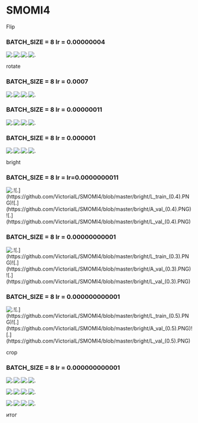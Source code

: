 # SMOMI4
 
Flip

### BATCH_SIZE = 8   lr = 0.00000004

![.](https://github.com/VictoriaIL/SMOMI4/blob/master/flip/A_train_flip.PNG)![.](https://github.com/VictoriaIL/SMOMI4/blob/master/flip/L_train_flip.PNG)![.](https://github.com/VictoriaIL/SMOMI4/blob/master/flip/A_val_flip.PNG)![.](https://github.com/VictoriaIL/SMOMI4/blob/master/flip/L_val_flip.PNG)

rotate

### BATCH_SIZE = 8   lr = 0.0007

![.](https://github.com/VictoriaIL/SMOMI4/blob/master/rotate/A_train_10.PNG)![.](https://github.com/VictoriaIL/SMOMI4/blob/master/rotate/L_train_10.PNG)![.](https://github.com/VictoriaIL/SMOMI4/blob/master/rotate/A_val_10.PNG)![.](https://github.com/VictoriaIL/SMOMI4/blob/master/rotate/L_val_10.PNG)

### BATCH_SIZE = 8   lr = 0.00000011

![.](https://github.com/VictoriaIL/SMOMI4/blob/master/rotate/A_train_60.PNG)![.](https://github.com/VictoriaIL/SMOMI4/blob/master/rotate/L_train_60.PNG)![.](https://github.com/VictoriaIL/SMOMI4/blob/master/rotate/A_val_60.PNG)![.](https://github.com/VictoriaIL/SMOMI4/blob/master/rotate/L_val_60.PNG)


### BATCH_SIZE = 8   lr = 0.000001

![.](https://github.com/VictoriaIL/SMOMI4/blob/master/rotate/A_train_90.PNG)![.](https://github.com/VictoriaIL/SMOMI4/blob/master/rotate/L_train_90.PNG)![.](https://github.com/VictoriaIL/SMOMI4/blob/master/rotate/A_val_90.PNG)![.](https://github.com/VictoriaIL/SMOMI4/blob/master/rotate/L_val_90.PNG)


bright

### BATCH_SIZE = 8   lr = lr=0.0000000011

![.](https://github.com/VictoriaIL/SMOMI4/blob/master/bright/A_train_(0.4).PNG)![.](https://github.com/VictoriaIL/SMOMI4/blob/master/bright/L_train_(0.4).PNG)![.](https://github.com/VictoriaIL/SMOMI4/blob/master/bright/A_val_(0.4).PNG)![.](https://github.com/VictoriaIL/SMOMI4/blob/master/bright/L_val_(0.4).PNG)

### BATCH_SIZE = 8   lr = 0.00000000001

![.](https://github.com/VictoriaIL/SMOMI4/blob/master/bright/A_train_(0.3).PNG)![.](https://github.com/VictoriaIL/SMOMI4/blob/master/bright/L_train_(0.3).PNG)![.](https://github.com/VictoriaIL/SMOMI4/blob/master/bright/A_val_(0.3).PNG)![.](https://github.com/VictoriaIL/SMOMI4/blob/master/bright/L_val_(0.3).PNG)


### BATCH_SIZE = 8   lr = 0.000000000001

![.](https://github.com/VictoriaIL/SMOMI4/blob/master/bright/A_train_(0.5).PNG)![.](https://github.com/VictoriaIL/SMOMI4/blob/master/bright/L_train_(0.5).PNG)![.](https://github.com/VictoriaIL/SMOMI4/blob/master/bright/A_val_(0.5).PNG)![.](https://github.com/VictoriaIL/SMOMI4/blob/master/bright/L_val_(0.5).PNG)


crop
### BATCH_SIZE = 8   lr = 0.000000000001


![.](https://github.com/VictoriaIL/SMOMI4/blob/master/crop/A_train_crop_130.PNG)![.](https://github.com/VictoriaIL/SMOMI4/blob/master/crop/A_train_crop_130.PNG)![.](https://github.com/VictoriaIL/SMOMI4/blob/master/crop/A_train_crop_130.PNG)![.](https://github.com/VictoriaIL/SMOMI4/blob/master/crop/A_train_crop_130.PNG)


![.](https://github.com/VictoriaIL/SMOMI4/blob/master/crop/A_train_crop_170.PNG)![.](https://github.com/VictoriaIL/SMOMI4/blob/master/crop/A_train_crop_170.PNG)![.](https://github.com/VictoriaIL/SMOMI4/blob/master/crop/A_train_crop_170.PNG)![.](https://github.com/VictoriaIL/SMOMI4/blob/master/crop/A_train_crop_170.PNG)


![.](https://github.com/VictoriaIL/SMOMI4/blob/master/crop/A_train_crop_200.PNG)![.](https://github.com/VictoriaIL/SMOMI4/blob/master/crop/A_train_crop_200.PNG)![.](https://github.com/VictoriaIL/SMOMI4/blob/master/crop/A_train_crop_200.PNG)![.](https://github.com/VictoriaIL/SMOMI4/blob/master/crop/A_train_crop_200.PNG)




итог

